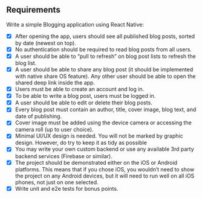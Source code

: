 ## Requirements

Write a simple Blogging application using React Native:

- [x] After opening the app, users should see all published blog posts, sorted by date (newest on top).
- [x] No authentication should be required to read blog posts from all users.
- [x] A user should be able to “pull to refresh” on blog post lists to refresh the blog list.
- [x] A user should be able to share any blog post (it should be implemented with native share OS feature). Any other user should be able to open the shared deep link inside the app.
- [x] Users must be able to create an account and log in.
- [x] To be able to write a blog post, users must be logged in.
- [x] A user should be able to edit or delete their blog posts.
- [x] Every blog post must contain an author, title, cover image, blog text, and date of publishing.
- [x] Cover image must be added using the device camera or accessing the camera roll (up to user choice). 
- [x] Minimal UI/UX design is needed. You will not be marked by graphic design. However, do try to keep it as tidy as possible
- [x] You may write your own custom backend or use any available 3rd party backend services (Firebase or similar).
- [x] The project should be demonstrated either on the iOS or Android platforms. This means that if you chose iOS, you wouldn’t need to show the project on any Android devices, but it will need to run well on all iOS phones, not just on one selected.
- [x] Write unit and e2e tests for bonus points.
